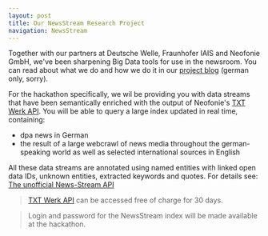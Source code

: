 ```yaml
---
layout: post
title: Our NewsStream Research Project
navigation: NewsStream
---
```


Together with our partners at Deutsche Welle, Fraunhofer IAIS and Neofonie GmbH, we've been sharpening Big Data tools for use in the newsroom. You can read about what we do and how we do it in our [project blog](http://newsstreamproject.org/) (german only, sorry).

For the hackathon specifically, we wil be providing you with data streams that have been semantically enriched with the output of Neofonie's [TXT Werk API](http://txtwerk.de/). You will be able to query a large index updated in real time, containing:

  * dpa news in German 
  * the result of a large webcrawl of news media throughout the german-speaking world as well as selected international sources in English
  
All these data streams are annotated using named entities with linked open data IDs, unknown entities, extracted keywords and quotes. For details see: [The unofficial News-Stream API](https://github.com/dpa-newslab/tickertools2016/blob/master/neofonie/EnglischHowToHackathon.md)

> [TXT Werk API](http://txtwerk.de/) can be accessed free of charge for 30 days.

> Login and password for the NewsStream index will be made available at the hackathon. 
